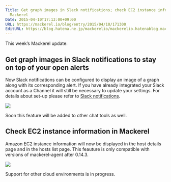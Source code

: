 ```yaml
---
Title: Get graph images in Slack notifications; check EC2 instance information in
  Mackerel
Date: 2015-04-10T17:13:00+09:00
URL: https://mackerel.io/blog/entry/2015/04/10/171300
EditURL: https://blog.hatena.ne.jp/mackerelio/mackerelio.hatenablog.mackerel.io/atom/entry/8454420450091043507
---
```


This week’s Mackerel update:

##  Get graph images in Slack notifications to stay on top of your open alerts

Now Slack notifications can be configured to display an image of a graph along with its corresponding alert. If you have already integrated your Slack account as a Channel it will still be necessary to update your settings. For details about set-up please refer to [Slack notifications](https://mackerel.io/docs/entry/howto/alerts/slack).

![](https://cdn-ak.f.st-hatena.com/images/fotolife/m/mackerelio/20150804/20150804164403.png)

Soon this feature will be added to other chat tools as well.

## Check EC2 instance information in Mackerel

Amazon EC2 instance information will now be displayed in the host details page and in the hosts list page. This feauture is only compatible with versions of mackerel-agent after 0.14.3.

![](https://cdn-ak.f.st-hatena.com/images/fotolife/m/mackerelio/20150804/20150804164451.png)

Support for other cloud environments is in progress.
